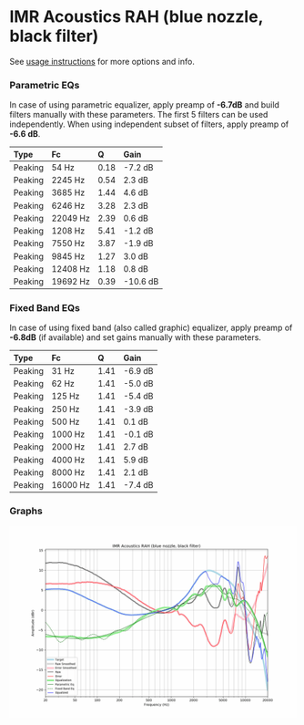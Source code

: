 # IMR Acoustics RAH (blue nozzle, black filter)
See [usage instructions](https://github.com/jaakkopasanen/AutoEq#usage) for more options and info.

### Parametric EQs
In case of using parametric equalizer, apply preamp of **-6.7dB** and build filters manually
with these parameters. The first 5 filters can be used independently.
When using independent subset of filters, apply preamp of **-6.6 dB**.

| Type    | Fc       |    Q | Gain     |
|:--------|:---------|:-----|:---------|
| Peaking | 54 Hz    | 0.18 | -7.2 dB  |
| Peaking | 2245 Hz  | 0.54 | 2.3 dB   |
| Peaking | 3685 Hz  | 1.44 | 4.6 dB   |
| Peaking | 6246 Hz  | 3.28 | 2.3 dB   |
| Peaking | 22049 Hz | 2.39 | 0.6 dB   |
| Peaking | 1208 Hz  | 5.41 | -1.2 dB  |
| Peaking | 7550 Hz  | 3.87 | -1.9 dB  |
| Peaking | 9845 Hz  | 1.27 | 3.0 dB   |
| Peaking | 12408 Hz | 1.18 | 0.8 dB   |
| Peaking | 19692 Hz | 0.39 | -10.6 dB |

### Fixed Band EQs
In case of using fixed band (also called graphic) equalizer, apply preamp of **-6.8dB**
(if available) and set gains manually with these parameters.

| Type    | Fc       |    Q | Gain    |
|:--------|:---------|:-----|:--------|
| Peaking | 31 Hz    | 1.41 | -6.9 dB |
| Peaking | 62 Hz    | 1.41 | -5.0 dB |
| Peaking | 125 Hz   | 1.41 | -5.4 dB |
| Peaking | 250 Hz   | 1.41 | -3.9 dB |
| Peaking | 500 Hz   | 1.41 | 0.1 dB  |
| Peaking | 1000 Hz  | 1.41 | -0.1 dB |
| Peaking | 2000 Hz  | 1.41 | 2.7 dB  |
| Peaking | 4000 Hz  | 1.41 | 5.9 dB  |
| Peaking | 8000 Hz  | 1.41 | 2.1 dB  |
| Peaking | 16000 Hz | 1.41 | -7.4 dB |

### Graphs
![](./IMR%20Acoustics%20RAH%20(blue%20nozzle,%20black%20filter).png)